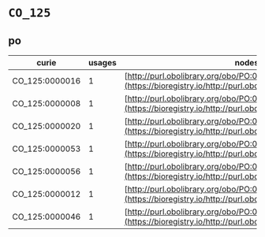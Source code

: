 # `CO_125`

## po

| curie          |   usages | nodes                                                                                                         |
|----------------|----------|---------------------------------------------------------------------------------------------------------------|
| CO_125:0000016 |        1 | [http://purl.obolibrary.org/obo/PO:0025010](https://bioregistry.io/http://purl.obolibrary.org/obo/PO:0025010) |
| CO_125:0000008 |        1 | [http://purl.obolibrary.org/obo/PO:0025130](https://bioregistry.io/http://purl.obolibrary.org/obo/PO:0025130) |
| CO_125:0000020 |        1 | [http://purl.obolibrary.org/obo/PO:0025136](https://bioregistry.io/http://purl.obolibrary.org/obo/PO:0025136) |
| CO_125:0000053 |        1 | [http://purl.obolibrary.org/obo/PO:0025154](https://bioregistry.io/http://purl.obolibrary.org/obo/PO:0025154) |
| CO_125:0000056 |        1 | [http://purl.obolibrary.org/obo/PO:0025155](https://bioregistry.io/http://purl.obolibrary.org/obo/PO:0025155) |
| CO_125:0000012 |        1 | [http://purl.obolibrary.org/obo/PO:0025239](https://bioregistry.io/http://purl.obolibrary.org/obo/PO:0025239) |
| CO_125:0000046 |        1 | [http://purl.obolibrary.org/obo/PO:0025248](https://bioregistry.io/http://purl.obolibrary.org/obo/PO:0025248) |
